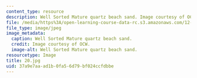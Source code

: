 ```yaml
---
content_type: resource
description: Well Sorted Mature quartz beach sand. Image courtesy of OCW.
file: /media/https%3A/open-learning-course-data-rc.s3.amazonaws.com/12-110-sedimentary-geology-fall-2004/37a9e7aaad1b0fa56d79bf024ccfdbbe_20.jpg
file_type: image/jpeg
image_metadata:
  caption: Well Sorted Mature quartz beach sand.
  credit: Image courtesy of OCW.
  image-alt: Well Sorted Mature quartz beach sand.
resourcetype: Image
title: 20.jpg
uid: 37a9e7aa-ad1b-0fa5-6d79-bf024ccfdbbe
---
```

